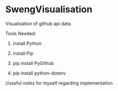 # SwengVisualisation
Visualisation of github api data.



Tools Needed:


1. install Python

2. install Pip

3. pip install PyGithub

4. pip install python-dotenv




//useful notes for myself regarding implementation



